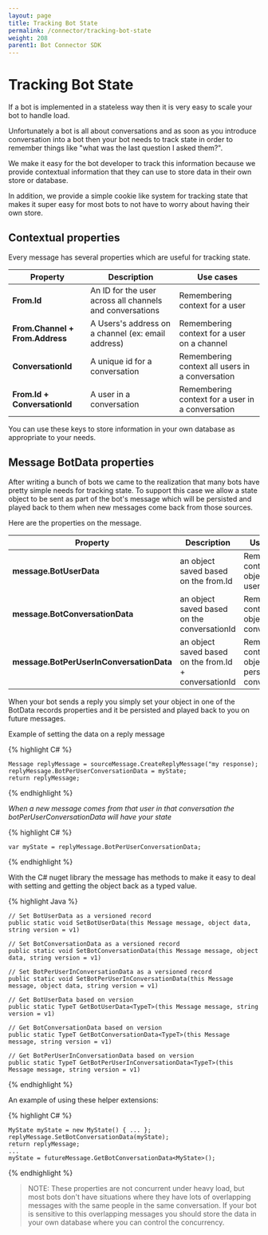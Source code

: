 ```yaml
---
layout: page
title: Tracking Bot State
permalink: /connector/tracking-bot-state
weight: 208
parent1: Bot Connector SDK
---
```


# Tracking Bot State
If a bot is implemented in a stateless way then it is very easy to scale your bot to handle load. 

Unfortunately a bot is all about conversations and as soon as you introduce conversation into a bot then
your bot needs to track state in order to remember things like "what was the last question I asked them?". 

We make it easy for the bot developer to track this information because we provide contextual information that
they can use to store data in their own store or database.

In addition, we provide a simple cookie like system for tracking state that makes it super easy for most bots to not have 
to worry about having their own store.

## Contextual properties
Every message has several properties which are useful for tracking state.

|**Property**                    | **Description**                                        | **Use cases**                                                
|----------------------------|----------------------------------------------------|----------------------------------------------------------
|**From.Id**                     | An ID for the user across all channels and conversations| Remembering context for a user
|**From.Channel + From.Address** | A Users's address on a channel (ex: email address) | Remembering context for a user on a channel                 
|**ConversationId**              | A unique id for a conversation                     | Remembering context all users in a conversation    
|**From.Id + ConversationId**    | A user in a conversation                           | Remembering context for a user in a conversation   

You can use these keys to store information in your own database as appropriate to your needs.

## Message BotData properties
After writing a bunch of bots we came to the realization that many bots have pretty simple needs for tracking state. 
To support this case we allow a state object to be sent as part of the bot's message which will be persisted
and played back to them when new messages come back from those sources.

Here are the properties on the message. 

|**Property**                            | **Description**                                                | **Use cases**                                                
|------------------------------------|------------------------------------------------------------|----------------------------------------------------------
|**message.BotUserData**                 | an object saved based on the from.Id                       | Remembering context object with a user
|**message.BotConversationData**         | an object saved based on the conversationId                | Remembering context object with a conversation
|**message.BotPerUserInConversationData**| an object saved based on the from.Id + conversationId      | Remembering context object with a person in a conversation

When your bot sends a reply you  simply set your object in one of the BotData records properties and it be persisted and
played back to you on future messages. 

Example of setting the data on a reply message

{% highlight C# %}

    Message replyMessage = sourceMessage.CreateReplyMessage("my response);
    replyMessage.BotPerUserConversationData = myState;
    return replyMessage;
	
{% endhighlight %}

*When a new message comes from that user in that conversation the botPerUserConversationData will have your state*

{% highlight C# %}

    var myState = replyMessage.BotPerUserConversationData;
	
{% endhighlight %}

With the C# nuget library the message has methods to make it easy to deal with setting and getting the object back as a typed value.

{% highlight Java %}

    // Set BotUserData as a versioned record
    public static void SetBotUserData(this Message message, object data, string version = v1)
    
    // Set BotConversationData as a versioned record
    public static void SetBotConversationData(this Message message, object data, string version = v1)
    
    // Set BotPerUserInConversationData as a versioned record
    public static void SetBotPerUserInConversationData(this Message message, object data, string version = v1)

    // Get BotUserData based on version
    public static TypeT GetBotUserData<TypeT>(this Message message, string version = v1)

    // Get BotConversationData based on version
    public static TypeT GetBotConversationData<TypeT>(this Message message, string version = v1)

    // Get BotPerUserInConversationData based on version
    public static TypeT GetBotPerUserInConversationData<TypeT>(this Message message, string version = v1)
	
{% endhighlight %}

An example of using these helper extensions:

{% highlight C# %}

    MyState myState = new MyState() { ... };
    replyMessage.SetBotConversationData(myState);
    return replyMessage;
    ...
    myState = futureMessage.GetBotConversationData<MyState>();

{% endhighlight %}

> NOTE: These properties are not concurrent under heavy load, but most bots don't have situations where they have lots
> of overlapping messages with the same people in the same conversation.  If your bot is sensitive to this overlapping 
> messages you should store the data in your own database where you can control the concurrency.

 